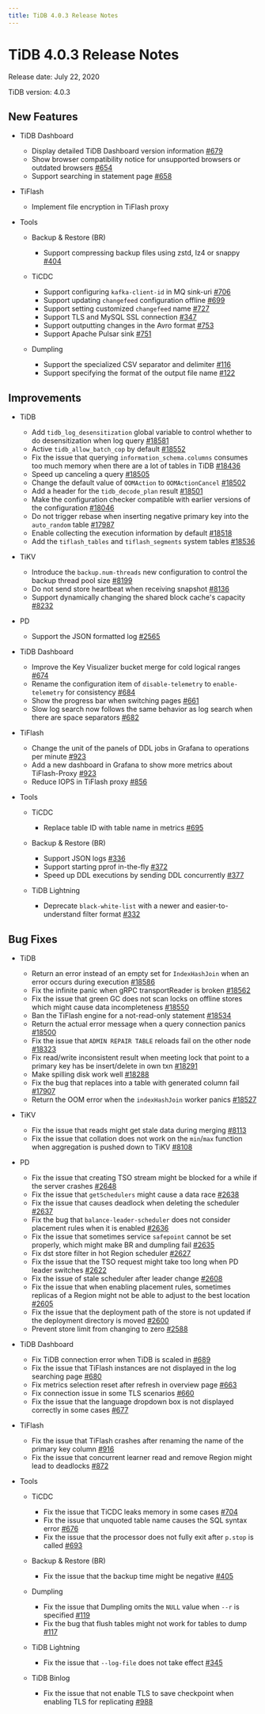 ```yaml
---
title: TiDB 4.0.3 Release Notes
---
```


# TiDB 4.0.3 Release Notes

Release date: July 22, 2020

TiDB version: 4.0.3

## New Features

+ TiDB Dashboard

    - Display detailed TiDB Dashboard version information [#679](https://github.com/pingcap-incubator/tidb-dashboard/pull/679)
    - Show browser compatibility notice for unsupported browsers or outdated browsers [#654](https://github.com/pingcap-incubator/tidb-dashboard/pull/654)
    - Support searching in statement page [#658](https://github.com/pingcap-incubator/tidb-dashboard/pull/658)

+ TiFlash

    - Implement file encryption in TiFlash proxy

+ Tools

    + Backup & Restore (BR)

        - Support compressing backup files using zstd, lz4 or snappy [#404](https://github.com/pingcap/br/pull/404)

    + TiCDC

        - Support configuring `kafka-client-id` in MQ sink-uri [#706](https://github.com/pingcap/ticdc/pull/706)
        - Support updating `changefeed` configuration offline [#699](https://github.com/pingcap/ticdc/pull/699)
        - Support setting customized `changefeed` name [#727](https://github.com/pingcap/ticdc/pull/727)
        - Support TLS and MySQL SSL connection [#347](https://github.com/pingcap/ticdc/pull/347)
        - Support outputting changes in the Avro format [#753](https://github.com/pingcap/ticdc/pull/753)
        - Support Apache Pulsar sink [#751](https://github.com/pingcap/ticdc/pull/751)

    + Dumpling

        - Support the specialized CSV separator and delimiter [#116](https://github.com/pingcap/dumpling/pull/116)
        - Support specifying the format of the output file name [#122](https://github.com/pingcap/dumpling/pull/122)

## Improvements

+ TiDB

    - Add `tidb_log_desensitization` global variable to control whether to do desensitization when log query [#18581](https://github.com/pingcap/tidb/pull/18581)
    - Active `tidb_allow_batch_cop` by default [#18552](https://github.com/pingcap/tidb/pull/18552)
    - Fix the issue that querying `information_schema.columns` consumes too much memory when there are a lot of tables in TiDB [#18436](https://github.com/pingcap/tidb/pull/18436)
    - Speed up canceling a query [#18505](https://github.com/pingcap/tidb/pull/18505)
    - Change the default value of `OOMAction` to `OOMActionCancel` [#18502](https://github.com/pingcap/tidb/pull/18502)
    - Add a header for the `tidb_decode_plan` result [#18501](https://github.com/pingcap/tidb/pull/18501)
    - Make the configuration checker compatible with earlier versions of the configuration [#18046](https://github.com/pingcap/tidb/pull/18046)
    - Do not trigger rebase when inserting negative primary key into the `auto_random` table [#17987](https://github.com/pingcap/tidb/pull/17987)
    - Enable collecting the execution information by default [#18518](https://github.com/pingcap/tidb/pull/18518)
    - Add the `tiflash_tables` and `tiflash_segments` system tables [#18536](https://github.com/pingcap/tidb/pull/18536)

+ TiKV

    - Introduce the `backup.num-threads` new configuration to control the backup thread pool size [#8199](https://github.com/tikv/tikv/pull/8199)
    - Do not send store heartbeat when receiving snapshot [#8136](https://github.com/tikv/tikv/pull/8136)
    - Support dynamically changing the shared block cache's capacity [#8232](https://github.com/tikv/tikv/pull/8232)

+ PD

    - Support the JSON formatted log [#2565](https://github.com/pingcap/pd/pull/2565)

+ TiDB Dashboard

    - Improve the Key Visualizer bucket merge for cold logical ranges [#674](https://github.com/pingcap-incubator/tidb-dashboard/pull/674)
    - Rename the configuration item of `disable-telemetry` to `enable-telemetry` for consistency [#684](https://github.com/pingcap-incubator/tidb-dashboard/pull/684)
    - Show the progress bar when switching pages [#661](https://github.com/pingcap-incubator/tidb-dashboard/pull/661)
    - Slow log search now follows the same behavior as log search when there are space separators [#682](https://github.com/pingcap-incubator/tidb-dashboard/pull/682)

+ TiFlash

    - Change the unit of the panels of DDL jobs in Grafana to operations per minute [#923](https://github.com/pingcap/tics/pull/923)
    - Add a new dashboard in Grafana to show more metrics about TiFlash-Proxy [#923](https://github.com/pingcap/tics/pull/923)
    - Reduce IOPS in TiFlash proxy [#856](https://github.com/pingcap/tics/pull/856)

+ Tools

    + TiCDC

        - Replace table ID with table name in metrics [#695](https://github.com/pingcap/ticdc/pull/695)

    + Backup & Restore (BR)

        - Support JSON logs [#336](https://github.com/pingcap/br/issues/336)
        - Support starting pprof in-the-fly [#372](https://github.com/pingcap/br/pull/372)
        - Speed up DDL executions by sending DDL concurrently [#377](https://github.com/pingcap/br/pull/377)

    + TiDB Lightning

        - Deprecate `black-white-list` with a newer and easier-to-understand filter format [#332](https://github.com/pingcap/tidb-lightning/pull/332)

## Bug Fixes

+ TiDB

    - Return an error instead of an empty set for `IndexHashJoin` when an error occurs during execution [#18586](https://github.com/pingcap/tidb/pull/18586)
    - Fix the infinite panic when gRPC transportReader is broken [#18562](https://github.com/pingcap/tidb/pull/18562)
    - Fix the issue that green GC does not scan locks on offline stores which might cause data incompleteness [#18550](https://github.com/pingcap/tidb/pull/18550)
    - Ban the TiFlash engine for a not-read-only statement [#18534](https://github.com/pingcap/tidb/pull/18534)
    - Return the actual error message when a query connection panics [#18500](https://github.com/pingcap/tidb/pull/18500)
    - Fix the issue that `ADMIN REPAIR TABLE` reloads fail on the other node [#18323](https://github.com/pingcap/tidb/pull/18323)
    - Fix read/write inconsistent result when meeting lock that point to a primary key has be insert/delete in own txn [#18291](https://github.com/pingcap/tidb/pull/18291)
    - Make spilling disk work well [#18288](https://github.com/pingcap/tidb/pull/18288)
    - Fix the bug that replaces into a table with generated column fail [#17907](https://github.com/pingcap/tidb/pull/17907)
    - Return the OOM error when the `indexHashJoin` worker panics [#18527](https://github.com/pingcap/tidb/pull/18527)

+ TiKV

    - Fix the issue that reads might get stale data during merging [#8113](https://github.com/tikv/tikv/pull/8113)
    - Fix the issue that collation does not work on the `min`/`max` function when aggregation is pushed down to TiKV [#8108](https://github.com/tikv/tikv/pull/8108)

+ PD

    - Fix the issue that creating TSO stream might be blocked for a while if the server crashes [#2648](https://github.com/pingcap/pd/pull/2648)
    - Fix the issue that `getSchedulers` might cause a data race [#2638](https://github.com/pingcap/pd/pull/2638)
    - Fix the issue that causes deadlock when deleting the scheduler [#2637](https://github.com/pingcap/pd/pull/2637)
    - Fix the bug that `balance-leader-scheduler` does not consider placement rules when it is enabled [#2636](https://github.com/pingcap/pd/pull/2636)
    - Fix the issue that sometimes service `safepoint` cannot be set properly, which might make BR and dumpling fail [#2635](https://github.com/pingcap/pd/pull/2635)
    - Fix dst store filter in hot Region scheduler [#2627](https://github.com/pingcap/pd/pull/2627)
    - Fix the issue that the TSO request might take too long when PD leader switches [#2622](https://github.com/pingcap/pd/pull/2622)
    - Fix the issue of stale scheduler after leader change [#2608](https://github.com/pingcap/pd/pull/2608)
    - Fix the issue that when enabling placement rules, sometimes replicas of a Region might not be able to adjust to the best location [#2605](https://github.com/pingcap/pd/pull/2605)
    - Fix the issue that the deployment path of the store is not updated if the deployment directory is moved [#2600](https://github.com/pingcap/pd/pull/2600)
    - Prevent store limit from changing to zero [#2588](https://github.com/pingcap/pd/pull/2588)

+ TiDB Dashboard

    - Fix TiDB connection error when TiDB is scaled in [#689](https://github.com/pingcap-incubator/tidb-dashboard/pull/689)
    - Fix the issue that TiFlash instances are not displayed in the log searching page [#680](https://github.com/pingcap-incubator/tidb-dashboard/pull/680)
    - Fix metrics selection reset after refresh in overview page [#663](https://github.com/pingcap-incubator/tidb-dashboard/pull/663)
    - Fix connection issue in some TLS scenarios [#660](https://github.com/pingcap-incubator/tidb-dashboard/pull/660)
    - Fix the issue that the language dropdown box is not displayed correctly in some cases [#677](https://github.com/pingcap-incubator/tidb-dashboard/pull/677)

+ TiFlash

    - Fix the issue that TiFlash crashes after renaming the name of the primary key column [#916](https://github.com/pingcap/tics/pull/916)
    - Fix the issue that concurrent learner read and remove Region might lead to deadlocks [#872](https://github.com/pingcap/tics/pull/872)

+ Tools

    + TiCDC

        - Fix the issue that TiCDC leaks memory in some cases [#704](https://github.com/pingcap/ticdc/pull/704)
        - Fix the issue that unquoted table name causes the SQL syntax error [#676](https://github.com/pingcap/ticdc/pull/676)
        - Fix the issue that the processor does not fully exit after `p.stop` is called [#693](https://github.com/pingcap/ticdc/pull/693)

    + Backup & Restore (BR)

        - Fix the issue that the backup time might be negative [#405](https://github.com/pingcap/br/pull/405)

    + Dumpling

        - Fix the issue that Dumpling omits the `NULL` value when `--r` is specified [#119](https://github.com/pingcap/dumpling/pull/119)
        - Fix the bug that flush tables might not work for tables to dump [#117](https://github.com/pingcap/dumpling/pull/117)

    + TiDB Lightning

        - Fix the issue that `--log-file` does not take effect [#345](https://github.com/pingcap/tidb-lightning/pull/345)

    + TiDB Binlog

       - Fix the issue that not enable TLS to save checkpoint when enabling TLS for replicating [#988](https://github.com/pingcap/tidb-binlog/pull/988)
